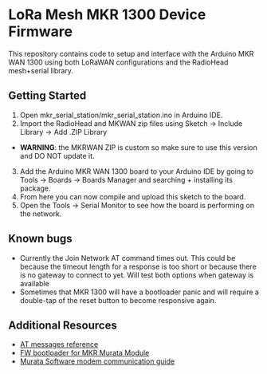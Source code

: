# LoRa Mesh MKR 1300 Device Firmware

This repository contains code to setup and interface with the Arduino MKR WAN 1300 using both LoRaWAN configurations and the RadioHead mesh+serial library.

## Getting Started

1. Open mkr_serial_station/mkr_serial_station.ino in Arduino IDE.
2. Import the RadioHead and MKWAN zip files using Sketch -> Include Library -> Add .ZIP Library
  - __WARNING__: the MKRWAN ZIP is custom so make sure to use this version and DO NOT update it.
3. Add the Arduino MKR WAN 1300 board to your Arduino IDE by going to Tools -> Boards -> Boards Manager and searching + installing its package. 
4. From here you can now compile and upload this sketch to the board.
5. Open the Tools -> Serial Monitor to see how the board is performing on the network. 

## Known bugs

- Currently the Join Network AT command times out. This could be because the timeout length for a response is too short or because there is no gateway to connect to yet. Will test both options when gateway is available
- Sometimes that MKR 1300 will have a bootloader panic and will require a double-tap of the reset button to become responsive again.

## Additional Resources 

- [AT messages reference](https://www.multitech.com/documents/publications/manuals/s000574.pdf)
- [FW bootloader for MKR Murata Module](https://github.com/arduino-libraries/MKRWAN/tree/master/examples/MKRWANFWUpdate_standalone)
- [Murata Software modem communication guide](https://wireless.murata.com/pub/RFM/data/SoftwareModem_Ref.pdf)
